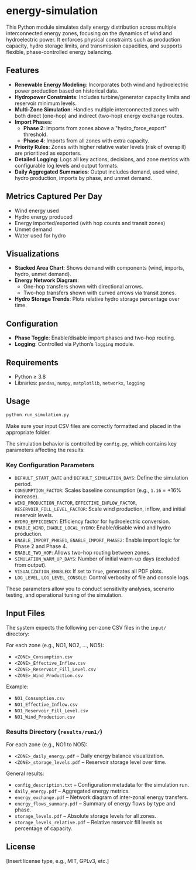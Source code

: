 # energy-simulation

This Python module simulates daily energy distribution across multiple interconnected energy zones, focusing on the dynamics of wind and hydroelectric power. It enforces physical constraints such as production capacity, hydro storage limits, and transmission capacities, and supports flexible, phase-controlled energy balancing.

## Features

- **Renewable Energy Modeling**: Incorporates both wind and hydroelectric power production based on historical data.
- **Hydropower Constraints**: Includes turbine/generator capacity limits and reservoir minimum levels.
- **Multi-Zone Simulation**: Handles multiple interconnected zones with both direct (one-hop) and indirect (two-hop) energy exchange routes.
- **Import Phases**:
  - **Phase 2**: Imports from zones above a "hydro_force_export" threshold.
  - **Phase 4**: Imports from all zones with extra capacity.
- **Priority Rules**: Zones with higher relative water levels (risk of overspill) are prioritized as exporters.
- **Detailed Logging**: Logs all key actions, decisions, and zone metrics with configurable log levels and output formats.
- **Daily Aggregated Summaries**: Output includes demand, used wind, hydro production, imports by phase, and unmet demand.

## Metrics Captured Per Day

- Wind energy used
- Hydro energy produced
- Energy imported/exported (with hop counts and transit zones)
- Unmet demand
- Water used for hydro

## Visualizations

- **Stacked Area Chart**: Shows demand with components (wind, imports, hydro, unmet demand).
- **Energy Network Diagram**:
  - One-hop transfers shown with directional arrows.
  - Two-hop transfers shown with curved arrows via transit zones.
- **Hydro Storage Trends**: Plots relative hydro storage percentage over time.

## Configuration

- **Phase Toggle**: Enable/disable import phases and two-hop routing.
- **Logging**: Controlled via Python’s `logging` module.

## Requirements

- Python ≥ 3.8
- Libraries: `pandas`, `numpy`, `matplotlib`, `networkx`, `logging`

## Usage

```bash
python run_simulation.py
```

Make sure your input CSV files are correctly formatted and placed in the appropriate folder.

The simulation behavior is controlled by `config.py`, which contains key parameters affecting the results:

### Key Configuration Parameters

- `DEFAULT_START_DATE` and `DEFAULT_SIMULATION_DAYS`: Define the simulation period.
- `CONSUMPTION_FACTOR`: Scales baseline consumption (e.g., `1.16` = +16% increase).
- `WIND_PRODUCTION_FACTOR`, `EFFECTIVE_INFLOW_FACTOR`, `RESERVOIR_FILL_LEVEL_FACTOR`: Scale wind production, inflow, and initial reservoir levels.
- `HYDRO_EFFICIENCY`: Efficiency factor for hydroelectric conversion.
- `ENABLE_WIND`, `ENABLE_LOCAL_HYDRO`: Enable/disable wind and hydro production.
- `ENABLE_IMPORT_PHASE1`, `ENABLE_IMPORT_PHASE2`: Enable import logic for Phase 2 and Phase 4.
- `ENABLE_TWO_HOP`: Allows two-hop routing between zones.
- `SIMULATION_WARM_UP_DAYS`: Number of initial warm-up days (excluded from output).
- `VISUALIZATION_ENABLED`: If set to `True`, generates all PDF plots.
- `LOG_LEVEL`, `LOG_LEVEL_CONSOLE`: Control verbosity of file and console logs.

These parameters allow you to conduct sensitivity analyses, scenario testing, and operational tuning of the simulation.

## Input Files


The system expects the following per-zone CSV files in the `input/` directory:

For each zone (e.g., NO1, NO2, ..., NO5):

- `<ZONE>_Consumption.csv`
- `<ZONE>_Effective_Inflow.csv`
- `<ZONE>_Reservoir_Fill_Level.csv`
- `<ZONE>_Wind_Production.csv`

Example:

- `NO1_Consumption.csv`
- `NO1_Effective_Inflow.csv`
- `NO1_Reservoir_Fill_Level.csv`
- `NO1_Wind_Production.csv`

### Results Directory (`results/run1/`)

For each zone (e.g., NO1 to NO5):

- `<ZONE>_daily_energy.pdf` – Daily energy balance visualization.
- `<ZONE>_storage_levels.pdf` – Reservoir storage level over time.

General results:

- `config_description.txt` – Configuration metadata for the simulation run.
- `daily_energy.pdf` – Aggregated energy metrics.
- `energy_exchange.pdf` – Network diagram of inter-zonal energy transfers.
- `energy_flows_summary.pdf` – Summary of energy flows by type and phase.
- `storage_levels.pdf` – Absolute storage levels for all zones.
- `storage_levels_relative.pdf` – Relative reservoir fill levels as percentage of capacity.

## License

[Insert license type, e.g., MIT, GPLv3, etc.]
